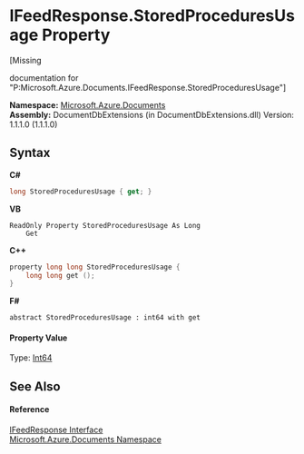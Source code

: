 # IFeedResponse.StoredProceduresUsage Property 
 

\[Missing <summary> documentation for "P:Microsoft.Azure.Documents.IFeedResponse.StoredProceduresUsage"\]

**Namespace:**&nbsp;<a href="856b2e23-9c8b-2618-f913-67d85d500616">Microsoft.Azure.Documents</a><br />**Assembly:**&nbsp;DocumentDbExtensions (in DocumentDbExtensions.dll) Version: 1.1.1.0 (1.1.1.0)

## Syntax

**C#**<br />
``` C#
long StoredProceduresUsage { get; }
```

**VB**<br />
``` VB
ReadOnly Property StoredProceduresUsage As Long
	Get
```

**C++**<br />
``` C++
property long long StoredProceduresUsage {
	long long get ();
}
```

**F#**<br />
``` F#
abstract StoredProceduresUsage : int64 with get

```


#### Property Value
Type: <a href="http://msdn2.microsoft.com/en-us/library/6yy583ek" target="_blank">Int64</a>

## See Also


#### Reference
<a href="cbcd444d-ffe1-6199-9c3a-29fa6b4f474e">IFeedResponse Interface</a><br /><a href="856b2e23-9c8b-2618-f913-67d85d500616">Microsoft.Azure.Documents Namespace</a><br />